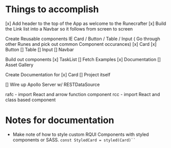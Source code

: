 # Things to accomplish

[x] Add header to the top of the App as welcome to the Runecrafter
[x] Build the Link list into a Navbar so it follows from screen to screen 

Create Reusable components IE Card / Button / Table / Input ( Go through other Runes and pick out common Component occurances)
    [x] Card
    [x] Button
    [] Table
    [] Input
    [] Navbar

Build out components
    [x] TaskList
    [] Fetch Examples
    [x] Documentation
    [] Asset Gallery

Create Documentation for 
    [x] Card
    [] Project itself 

[] Wire up Apollo Server w/ RESTDataSource 


rafc - import React and arrow function component
rcc - import React and class based component

# Notes for documentation
- Make note of how to style custom RQUI Components with styled components or SASS.
``` const StyledCard = styled(Card)`` ```
